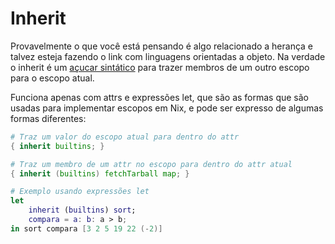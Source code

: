 # Inherit

Provavelmente o que você está pensando é algo relacionado a herança e talvez esteja fazendo o link com linguagens orientadas a objeto. Na verdade o inherit é um [açucar sintático](https://pt.wikipedia.org/wiki/A%C3%A7%C3%BAcar_sint%C3%A1tico) para trazer membros de um outro escopo para o escopo atual.

Funciona apenas com attrs e expressões let, que são as formas que são usadas para implementar escopos em Nix, e pode ser expresso de algumas formas diferentes:

```nix
# Traz um valor do escopo atual para dentro do attr
{ inherit builtins; }

# Traz um membro de um attr no escopo para dentro do attr atual
{ inherit (builtins) fetchTarball map; }

# Exemplo usando expressões let
let
    inherit (builtins) sort;
    compara = a: b: a > b;
in sort compara [3 2 5 19 22 (-2)]

```

